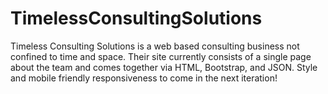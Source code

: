 # TimelessConsultingSolutions
Timeless Consulting Solutions is a web based consulting business not confined to time and space. Their site currently consists of a single page about the team and comes together via HTML, Bootstrap, and JSON.  Style and mobile friendly responsiveness to come in the next iteration!
